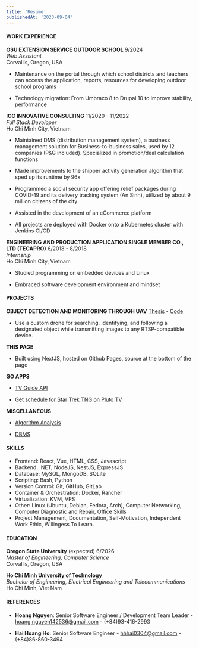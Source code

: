 ```yaml
---
title: 'Resume'
publishedAt: '2023-09-04'
---
```

#### WORK EXPERIENCE

**OSU EXTENSION SERVICE OUTDOOR SCHOOL** 9/2024  
*Web Assistant*  
Corvallis, Oregon, USA

-   Maintenance on the portal through which school districts and
    teachers can access the application, reports, resources
    for developing outdoor school programs

-   Technology migration: From Umbraco 8 to Drupal 10 to improve
    stability, performance

**ICC INNOVATIVE CONSULTING** 11/2020 - 11/2022  
*Full Stack Developer*  
Ho Chi Minh City, Vietnam
-   Maintained DMS (distribution management system), a business
    management solution for Business-to-business sales, used by 12
    companies (P&G included). Specialized in promotion/deal calculation functions

-   Made improvements to the shipper activity generation algorithm that
    sped up its runtime by 96x

-   Programmed a social security app offering relief packages during
    COVID-19 and its delivery tracking system (An Sinh), utilized by
    about 9 million citizens of the city

-   Assisted in the development of an eCommerce platform

-   All projects are deployed with Docker onto a Kubernetes cluster with Jenkins CI/CD

**ENGINEERING AND PRODUCTION APPLICATION SINGLE MEMBER CO., LTD
(TECAPRO)** 6/2018 - 8/2018  
*Internship*  
Ho Chi Minh City, Vietnam

-   Studied programming on embedded devices and Linux

-   Embraced software development environment and mindset

#### PROJECTS

**OBJECT DETECTION AND MONITORING THROUGH UAV** 
[Thesis](https://github.com/bachsofttrick/dronectrl-with-tracking/blob/master/thesis.pdf)
\- [Code](https://github.com/bachsofttrick/dronectrl-with-tracking)

-   Use a custom drone for searching, identifying, and following a
    designated object while transmitting images to any RTSP-compatible
    device.

**THIS PAGE**

-   Built using NextJS, hosted on Github Pages, source at the bottom of the page

**GO APPS** 

- [TV Guide API](https://github.com/bachsofttrick/tvguide-go)

- [Get schedule for Star Trek TNG on Pluto TV](https://github.com/bachsofttrick/tng-schedule)

**MISCELLANEOUS**

- [Algorithm Analysis](https://github.com/bachsofttrick/algolysis-cs325)

- [DBMS](https://github.com/bachsofttrick/dbms-cs540)

#### SKILLS

- Frontend: React, Vue, HTML, CSS, Javascript
- Backend: .NET, NodeJS, NestJS, ExpressJS
- Database: MySQL, MongoDB, SQLite
- Scripting: Bash, Python
- Version Control: Git, GitHub, GitLab
- Container & Orchestration: Docker, Rancher
- Virtualization: KVM, VPS
- Other: Linux (Ubuntu, Debian, Fedora, Arch), Computer Networking, 
Computer Diagnostic and Repair, Office Skills
- Project Management, Documentation, Self-Motivation, 
Independent Work Ethic, Willingess To Learn.

#### EDUCATION

**Oregon State University** (expected) 6/2026  
*Master of Engineering, Computer Science*  
Corvallis, Oregon, USA

**Ho Chi Minh University of Technology**  
*Bachelor of Engineering, Electrical Engineering and Telecommunications*  
Ho Chi Minh, Viet Nam

#### REFERENCES

-   **Hoang Nguyen**: Senior Software Engineer / Development Team
    Leader - [hoang.nguyen142536@gmail.com](mailto:hoang.nguyen142536@gmail.com) - (+84)93-416-2993

-   **Hai Hoang Ho**: Senior Software Engineer - [hhhai0304@gmail.com](mailto:hhhai0304@gmail.com) -
    (+84)86-860-3494
